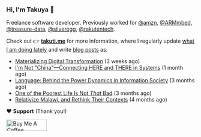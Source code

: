 ### Hi, I'm Takuya 👋

Freelance software developer. Previously worked for [@amzn](https://github.com/amzn), [@ARMmbed](https://github.com/ARMmbed), [@treasure-data](https://github.com/treasure-data), [@silveregg](https://github.com/silveregg), [@rakutentech](https://github.com/rakutentech).

Check out 👉 **[takuti.me](https://takuti.me/)** for more information, where I regularly update [what I am doing lately](https://takuti.me/now/) and write [blog posts](https://takuti.me/note/) as:


- [Materializing Digital Transformation](https://takuti.me/note/materializing-dx/) (3 weeks ago)
- [I&#39;m Not &#34;China&#34;—Connecting HERE and THERE in Systems](https://takuti.me/note/my-identity-in-malawi/) (1 month ago)
- [Language: Behind the Power Dynamics in Information Society](https://takuti.me/note/power-of-language/) (3 months ago)
- [One of the Poorest Life Is Not *That* Bad](https://takuti.me/note/malawian-personal-finance/) (3 months ago)
- [Relativize Malawi, and Rethink Their Contexts](https://takuti.me/note/relativize-and-contextualize/) (4 months ago)

❤️ **Support** (Thank you!)

<a href="https://www.buymeacoffee.com/takuti" target="_blank"><img src="https://cdn.buymeacoffee.com/buttons/v2/default-yellow.png" alt="Buy Me A Coffee" style="height: 30px !important;width: 108px !important;" ></a>
